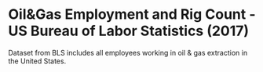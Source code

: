 # Oil&Gas Employment and Rig Count - US Bureau of Labor Statistics (2017)

Dataset from BLS includes all employees working in oil & gas extraction in the United States.